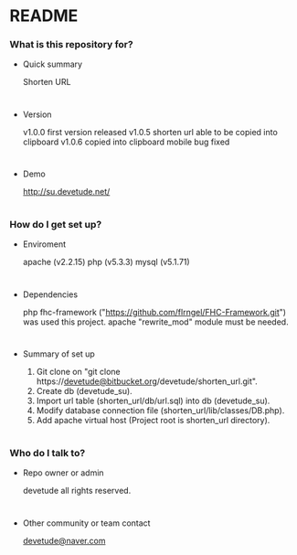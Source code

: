 # README #

### What is this repository for? ###

* Quick summary

    Shorten URL

#
* Version

    v1.0.0	first version released
    v1.0.5	shorten url able to be copied into clipboard
    v1.0.6	copied into clipboard mobile bug fixed

#
* Demo

    http://su.devetude.net/

#
### How do I get set up? ###

* Enviroment

    apache (v2.2.15)
    php (v5.3.3)
    mysql (v5.1.71)

#
* Dependencies

    php fhc-framework ("https://github.com/flrngel/FHC-Framework.git") was used this project.
    apache "rewrite_mod" module must be needed.

#
* Summary of set up

    1. Git clone on "git clone https://devetude@bitbucket.org/devetude/shorten_url.git".
    2. Create db (devetude_su).
    3. Import url table (shorten_url/db/url.sql) into db (devetude_su).
    4. Modify database connection file (shorten_url/lib/classes/DB.php).
    5. Add apache virtual host (Project root is shorten_url directory).

#
### Who do I talk to? ###

* Repo owner or admin

    devetude all rights reserved.

#
* Other community or team contact

    devetude@naver.com

#
